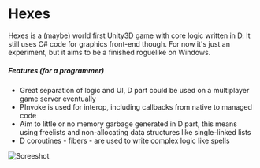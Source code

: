 # Hexes
Hexes is a (maybe) world first Unity3D game with core logic written in D. It still uses C# code for graphics front-end though.
For now it's just an experiment, but it aims to be a finished roguelike on Windows.

##### Features (for a programmer)
* Great separation of logic and UI, D part could be used on a multiplayer game server eventually
* PInvoke is used for interop, including callbacks from native to managed code
* Aim to little or no memory garbage generated in D part, this means using freelists and non-allocating data structures like single-linked lists
* D coroutines - fibers - are used to write complex logic like spells

![Screeshot](https://monosnap.com/file/gS7c3bMYUSveAm3KLAtLO0cZRebf1E.png)
